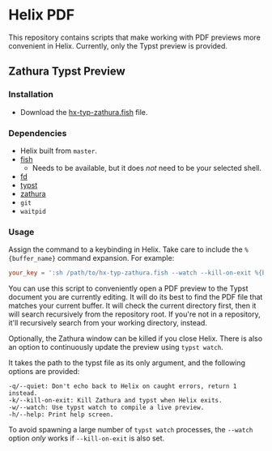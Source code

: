 # Helix PDF

This repository contains scripts that make working with PDF previews more
convenient in Helix. Currently, only the Typst preview is provided.

## Zathura Typst Preview

### Installation

- Download the [hx-typ-zathura.fish](./hx-typ-zathura.fish) file.

### Dependencies

- Helix built from `master`.
- [fish](https://fishshell.com/)
  - Needs to be available, but it does _not_ need to be your selected shell.
- [fd](https://github.com/sharkdp/fd)
- [typst](https://github.com/typst/typst)
- [zathura](https://github.com/pwmt/zathura)
- `git`
- `waitpid`

### Usage

Assign the command to a keybinding in Helix. Take care to include the
`%{buffer_name}` command expansion. For example:

```toml
your_key = ':sh /path/to/hx-typ-zathura.fish --watch --kill-on-exit %{buffer_name}'
```

You can use this script to conveniently open a PDF preview to the Typst document
you are currently editing. It will do its best to find the PDF file that matches
your current buffer. It will check the current directory first, then it will
search recursively from the repository root. If you're not in a repository,
it'll recursively search from your working directory, instead.

Optionally, the Zathura window can be killed if you close Helix. There is also
an option to continuously update the preview using `typst watch`.

It takes the path to the typst file as its only argument, and the following
options are provided:

```
-q/--quiet: Don't echo back to Helix on caught errors, return 1 instead.
-k/--kill-on-exit: Kill Zathura and typst when Helix exits.
-w/--watch: Use typst watch to compile a live preview.
-h/--help: Print help screen.
```

To avoid spawning a large number of `typst watch` processes, the `--watch`
option _only_ works if `--kill-on-exit` is also set.
